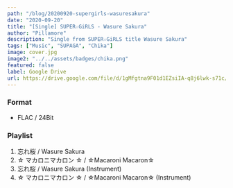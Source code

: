 ```yaml
---
path: "/blog/20200920-supergirls-wasuresakura"
date: "2020-09-20"
title: "[Single] SUPER☆GiRLS - Wasure Sakura"
author: "Pillamore"
description: "Single from SUPER☆GiRLS title Wasure Sakura"
tags: ["Music", "SUPAGA", "Chika"]
image: cover.jpg
image2: "../../assets/badges/chika.png"
featured: false
label: Google Drive
url: https://drive.google.com/file/d/1gMfgtna9F01d1EZsiIA-q8j6lwk-s71c/view?usp=sharing
---
```


### Format

- FLAC / 24Bit

### Playlist

1.  忘れ桜 / Wasure Sakura
2.  ☆ マカロニマカロン ☆ / ☆Macaroni Macaron☆
3.  忘れ桜 / Wasure Sakura (Instrument)
4.  ☆ マカロニマカロン ☆ / ☆Macaroni Macaron☆ (Instrument)
